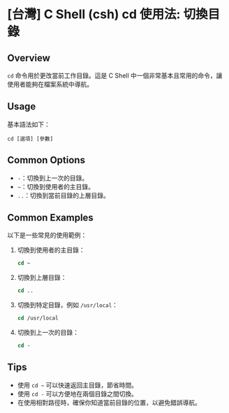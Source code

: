 # [台灣] C Shell (csh) cd 使用法: 切換目錄

## Overview
`cd` 命令用於更改當前工作目錄。這是 C Shell 中一個非常基本且常用的命令，讓使用者能夠在檔案系統中導航。

## Usage
基本語法如下：
```
cd [選項] [參數]
```

## Common Options
- `-`：切換到上一次的目錄。
- `~`：切換到使用者的主目錄。
- `..`：切換到當前目錄的上層目錄。

## Common Examples
以下是一些常見的使用範例：

1. 切換到使用者的主目錄：
   ```csh
   cd ~
   ```

2. 切換到上層目錄：
   ```csh
   cd ..
   ```

3. 切換到特定目錄，例如 `/usr/local`：
   ```csh
   cd /usr/local
   ```

4. 切換到上一次的目錄：
   ```csh
   cd -
   ```

## Tips
- 使用 `cd ~` 可以快速返回主目錄，節省時間。
- 使用 `cd -` 可以方便地在兩個目錄之間切換。
- 在使用相對路徑時，確保你知道當前目錄的位置，以避免錯誤導航。